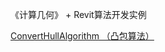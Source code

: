《计算几何》 + Revit算法开发实例

[ConvertHullAlgorithm （凸包算法）](https://github.com/imkcrevit/bimath.github.io/blob/main/ConvertHullAlgorithm.md)
